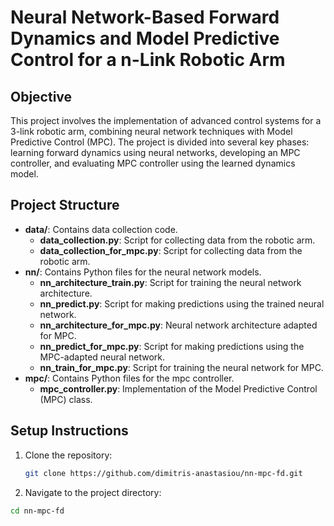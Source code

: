 # Neural Network-Based Forward Dynamics and Model Predictive Control for a n-Link Robotic Arm

## Objective
This project involves the implementation of advanced control systems for a 3-link robotic arm, combining neural network techniques with Model Predictive Control (MPC). The project is divided into several key phases: learning forward dynamics using neural networks, developing an MPC controller, and evaluating MPC controller using the learned dynamics model.

## Project Structure
- **data/**: Contains data collection code.
  - **data_collection.py**: Script for collecting data from the robotic arm.
  - **data_collection_for_mpc.py**: Script for collecting data from the robotic arm.
- **nn/**: Contains Python files for the neural network models.
  - **nn_architecture_train.py**: Script for training the neural network architecture.
  - **nn_predict.py**: Script for making predictions using the trained neural network.
  - **nn_architecture_for_mpc.py**: Neural network architecture adapted for MPC.
  - **nn_predict_for_mpc.py**: Script for making predictions using the MPC-adapted neural network.
  - **nn_train_for_mpc.py**: Script for training the neural network for MPC.
- **mpc/**: Contains Python files for the mpc controller.
  - **mpc_controller.py**: Implementation of the Model Predictive Control (MPC) class.
 
## Setup Instructions
1. Clone the repository:
   ```sh
   git clone https://github.com/dimitris-anastasiou/nn-mpc-fd.git

2. Navigate to the project directory:
  ```sh
  cd nn-mpc-fd
